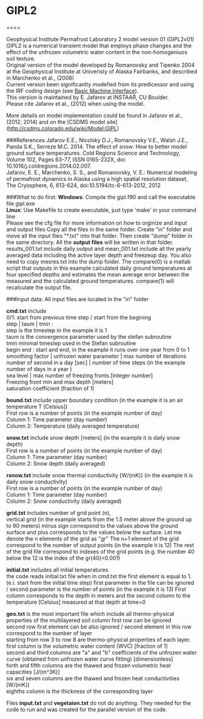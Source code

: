# GIPL2
====

Geophysical Institute Permafrost Laboratory 2 model version 01 (GIPL2v01) <br />
GIPL2 is a numerical transient model that employs phase changes and the effect of the unfrozen volumetric  water content in the non-homogeniuos soil texture. <br />
Original version of the model developed by Romanovsky and Tipenko 2004 at the Geophysical Institute at Univeristy of Alaska Fairbanks, and described in Marchenko et al., (2008) <br />
Current version been significanlty modefied from its predicessor and using the IRF coding design (see [Basic Machine Interface](http://csdms.colorado.edu/wiki/BMI_Description)). <br />
This version is maintained by E. Jafarov at INSTAAR, CU Boulder.<br />
Please cite Jafarov et al., (2012) when using the model.<br />

More details on model implementation could be found in Jafarov et al., (2012; 2014) and on the [CSDMS model site] (http://csdms.colorado.edu/wiki/Model:GIPL)

###References
Jafarov E.E., Nicolsky D.J., Romanovsky V.E., Walsh J.E., Panda S.K., Serreze M.C. 2014. The effect of snow: How to better model ground surface temperatures. Cold Regions Science and Technology, Volume 102, Pages 63-77, ISSN 0165-232X, doi: 10.1016/j.coldregions.2014.02.007.  
Jafarov, E. E., Marchenko, S. S., and Romanovsky, V. E.: Numerical modeling of permafrost dynamics in Alaska using a high spatial resolution dataset, The Cryosphere, 6, 613-624, doi:10.5194/tc-6-613-2012, 2012

###What to do first: 
**Windows**: Compile the gipl.f90 and call the executable file gipl.exe  <br />
**Linux**: Use Makefile to create executable, just type 'make' in your command line  <br />
Please see the cfg file for more information on how to orginize and input and output files 
Copy all the files in the same folder. Create "in" folder and move all the input files "*.txt" into that folder. 
Then create "dump" folder in the same directory. All the **output files** will be written in that folder.
results_001.txt include daily output and mean_001.txt include all the yearly averaged data including the active layer depth and freezeup day. You also need to copy mesres.txt into the dump folder. The compare(0) is a matlab script that outputs 
in this example calculated daily ground temperatures at four specified depths and estimates the mean average error between the measured and the calculated ground temperatures. compare(1) will recalculate the output file.

###Input data:
All input files are located in the "in" folder

**cmd.txt** include <br />
0/1: start from previous time step / start from the begining<br />
step | taum | tmin : <br />
	step is the timestep in the example it is 1<br />
	taum is the convergence parameter used by the stefan subroutine <br />
	tmin minimal timestep used in the Stefan subroutine <br />
begin end : start and end, in the example it runs over one year from 0 to 1<br />
smoothing factor | unfrozen water parameter | max number of iterations<br />
number of second in a day [sec] | number of time steps (in the example number of days in a year )<br />
sea level | max number of freezing fronts [integer number]<br />
Freezing front min and max depth [meters]<br />
saturation coefficient (fraction of 1)<br />

**bound.txt** include upper boundary condition (in the example it is an air temperature T [Celsius])<br />
First row is a number of points (in the example number of day)<br />
Column 1: Time parameter (day number)<br />
Column 2: Temperature (daily averaged temperature)

**snow.txt** include snow depth [meters] (in the example it is daily snow depth)<br />
First row is a number of points (in the example number of day)<br />
Column 1: Time parameter (day number)<br />
Column 2: Snow depth (daily averaged)

**rsnow.txt** include snow thermal conductivity [W/(mK)] (in the example it is daily snow conductivity)<br />
First row is a number of points (in the example number of day) <br />
Column 1: Time parameter (day number)<br />
Column 2: Snow conductivity (daily averaged)

**grid.txt** includes number of grid point (n), <br />
vertical grid (in the example starts from the 1.5 meter above the ground up to 90 meters) 
minus sign correspond to the values above the ground surface and plus corresponds to the values below the surface.
Let me denote the n elements of the grid as "gr"
The n+1 element of the grid correspond to the number of output points (in the example it is 12)
The rest of the grid file correspond to indexes of the grid points (e.g. the number 40 below the 12 is the index of the 
gr(40)=0.001)

**initial.txt** includes all initial temperatures <br />
the code reads initial.txt file when in cmd.txt the first element is equal to 1. (e.i. start from the initial time step)
first parameter in the file can be ignored / second parameter is the number of points (in the example it is 13)
First column corresponds to the depth in meters and the second column to the temperature [Celsius] measured at that depth at time=0

**geo.txt** is the most important file which include all thermo-physical properties of the multilayered soil column
first row can be ignored<br />
second row first element can be also ignored / second element in this row correspond to the number of layer <br />
starting from row 3 to row 8 are thermo-physical properties of each layer.<br />
first column is the volumetric water content (WVC) [fraction of 1]<br />
second and third columns are "a" and "b" coefficients of the unfrozen water curve (obtained from unfrozen water curve fitting) [dimensionless]<br />
forth and fifth columns are the thawed and frozen volumetric heat capacities [J/(m^3K)]<br />
six and seven columns are the thawed and frozen heat conductivities [W/(mK)]<br />
eighths column is the thickness of the corresponding layer<br />

Files **input.txt** and **vegetaion.txt** do not do anything. They needed for the code to run and was created for the parallel version of the code.



